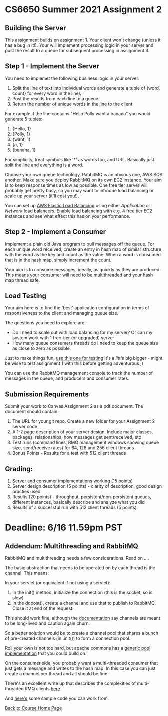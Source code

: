 # CS6650 Summer 2021  Assignment 2

## Building the Server
This assignment builds on assignment 1. Your client won't change (unless it has a bug in it!). 
Your will implement processing logic in your server and post the result to a queue for subsequent processing in assignment 3.

## Step 1 - Implement the Server
You need to implemet the following business logic in your server:

1. Split the line of text into individual words and generate a tuple of {word, count} for every word in the lines
1. Post the results from each line to a queue
1. Return the number of unique words in the line to the client

For example if the line contains "Hello Polly want a banana" you would generate 5 tuples:
1. {Hello, 1}
1. {Polly, 1}
1. {want, 1}
1. {a, 1}
1. {banana, 1}

For simplicity, treat symbols like '*' as words too, and URL. Basically just split the line and everything is a word. 

Choose your own queue technology. RabbitMQ is an obvious one, AWS SQS another. Make sure you deploy RabbitMQ on its own EC2 instance.
Your aim is to keep response times as low as possible. One free tier server will probably get pretty busy, so you may want to introdue load balancing or scale up your server (it'll cost you!).

You can set up [AWS Elastic Load Balancing](https://aws.amazon.com/elasticloadbalancing/features/?nc=sn&loc=2) using either _Application_ or _Network_ load balancers. 
Enable load balancing with e.g. 4 free tier EC2 instances and see what effect this has on your performance.

## Step 2 - Implement a Consumer
Implememt a plain old Java program to pull messages off the queue. For each unique word received, create an entry in hash map of similar structure with the word as the key and count as the value.
When a word is consumed that is in the hash map, simply increment the count.

Your aim is to consume messages, ideally, as quickly as they are produced. This means your consumer will need to be multithreaded and your hash map thread safe.

## Load Testing
 
Your aim here is to find the 'best' application configuration in terms of responsiveness to the client and managing queue size. 
 
The questions you need to explore are:
* Do I need to scale out with load balancing for my server? Or can my system work with 1 free-tier (or  upgraded) server
* How many queue consumers threads do I need to keep the queue size as close to zero as possible. 

Just to make things fun, [use this one for testing](https://github.com/gortonator/bsds-6650/blob/master/assignments-2021/bsds-summer-2021-testdata-assignment2.txt)
It's a _little_ big bigger - might be wise to test assignment 1 with this before getting adventurous ;)

You can use the RabbitMQ management console to track the number of messages in the queue, and producers and consumer rates.
 
## Submission Requirements
Submit your work to Canvas Assignment 2 as a pdf document. The document should contain:

1. The URL for your git repo. Create a new folder for your Assignment 2 server code
1. A 1-2 page description of your server design. Include major classes, packages, relationships, how messages get sent/received, etc
1. Test runs (command lines, RMQ management windows showing queue size, send/receive rates) for 64, 128 and 256 client threads
1. Bonus Points - Results for a test with 512 client threads

## Grading:
1. Server and consumer  implementations working (15 points)
1. Server design description (5 points) - clarity of description, good design practies used
1. Results (20 points) - throughput, persistent/non-persistent queues, different instances, basically describe and analyze what you did
1. Results of a successful run with 512 client threads (5 points) 

# Deadline: 6/16 11.59pm PST 

## Addendum: Multithreading and RabbitMQ

RabbitMQ and multithreading needs a few considerations. Read on ....

The basic abstraction that needs to be operated on by each thread is the channel. This means:

In your servlet (or equivalent if not using a servlet):

1. In the init() method, initialize the connection (this is the socket, so is slow)
1. In the dopost(), create a channel and use that to publish to RabbitMQ. Close it at end of the request.

This should work fine, although the [documentation](https://www.rabbitmq.com/api-guide.html#concurrency) say channels are meant to be long-lived and caution again churn. 

So a better solution would be to create a channel pool that shares a bunch of pre-created channels (in .init()) to form a connection pool. 

Roll your own is not too hard, but apache commons has a [generic pool implementation](http://commons.apache.org/proper/commons-pool/examples.html) that you could build on.

On the consumer side, you probably want a multi-threaded consumer that just gets a message and writes to the hash map. In this case you can just create a channel per thread and all should be fine. 

There's an excellent write up that describes the complexities of multi-threaded RMQ clients [here](http://moi.vonos.net/bigdata/rabbitmq-threading/)

And [here's](https://github.com/gortonator/bsds-6650/tree/master/code/week-6) some sample code you can work from. 

[Back to Course Home Page](https://gortonator.github.io/bsds-6650/)

